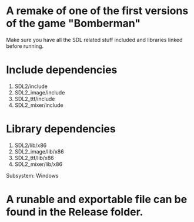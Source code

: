 # A remake of one of the first versions of the game "Bomberman"

Make sure you have all the SDL related stuff included and libraries linked before running.

# Include dependencies
1. SDL2/include
2. SDL2_image/include
3. SDL2_ttf/include
4. SDL2_mixer/include

# Library dependencies
1. SDL2/lib/x86
2. SDL2_image/lib/x86
3. SDL2_ttf/lib/x86
4. SDL2_mixer/lib/x86

Subsystem: Windows

# A runable and exportable file can be found in the Release folder.